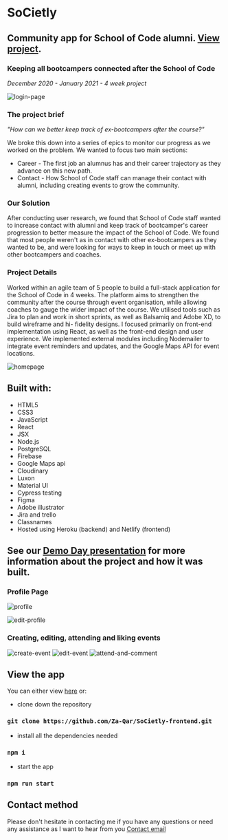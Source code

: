 # SoCietly

## Community app for School of Code alumni. [View project](https://societly.netlify.app).
### Keeping all bootcampers connected after the School of Code

*December 2020 - January 2021 - 4 week project*

![login-page](https://i.imgur.com/8hfErAw.png)

### The project brief

*"How can we better keep track of ex-bootcampers after the course?"*

We broke this down into a series of epics to monitor our progress as we worked on the problem. We wanted to focus two main sections: 
- Career - The first job an alumnus has and their career trajectory as they advance on this new path.
- Contact - How School of Code staff can manage their contact with alumni, including creating events to grow the community.

### Our Solution

After conducting user research, we found that School of Code staff wanted to increase contact with alumni and keep track of bootcamper's career progression to better measure the impact of the School of Code. We found that most people weren't as in contact with other ex-bootcampers as they wanted to be, and were looking for ways to keep in touch or meet up with other bootcampers and coaches.

### Project Details

Worked within an agile team of 5 people to build a full-stack application for the School of Code in 4 weeks. The platform aims to strengthen the community after the course through event organisation, while allowing coaches to gauge the wider impact of the course. We utilised tools such as Jira to plan and work in short sprints, as well as Balsamiq and Adobe XD, to build wireframe and hi- fidelity designs. I focused primarily on front-end implementation using React, as well as the front-end design and user experience. We implemented external modules including Nodemailer to integrate event reminders and updates, and the Google Maps API for event locations.

![homepage](https://i.imgur.com/gqH1Tq4.png)

## Built with:
* HTML5 
* CSS3 
* JavaScript
* React
* JSX 
* Node.js
* PostgreSQL
* Firebase
* Google Maps api
* Cloudinary
* Luxon
* Material UI
* Cypress testing
* Figma
* Adobe illustrator
* Jira and trello 
* Classnames
* Hosted using Heroku (backend) and Netlify (frontend)

## See our [Demo Day presentation](https://www.youtube.com/watch?v=9gjLqZn24ZY) for more information about the project and how it was built.

### Profile Page

![profile](https://i.imgur.com/7x8g5jJ.png)

![edit-profile](https://i.imgur.com/RMVoL3q.png)

### Creating, editing, attending and liking events

![create-event](https://i.imgur.com/hGtB43L.png)
![edit-event](https://i.imgur.com/P4ZbhWZ.png)
![attend-and-comment](https://i.imgur.com/xEVwhn3.png)

## View the app

You can either view [here](https://societly.netlify.app) or:

* clone down the repository
### `git clone https://github.com/Za-Qar/SoCietly-frontend.git`

* install all the dependencies needed
### `npm i`

* start the app
### `npm run start`

## Contact method

Please don't hesitate in contacting me if you have any questions or need any assistance as I want to hear from you
[Contact email](mailto:za.qa@outlook.com?subject=[GitHub]%20SoCietly)



